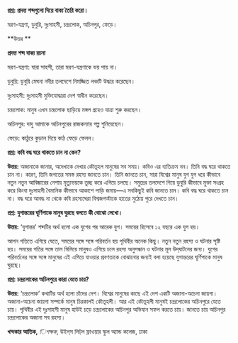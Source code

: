 **প্রশ্ন: প্রদত্ত শব্দগুলো দিয়ে বাক্য তৈরি করো।**

মরণ-যন্ত্রণা, ডুবুরি, দুঃসাহসী, চন্দ্রলোক, অচিনপুর, ফেড়ে।

**উত্তর **

**প্রদত্ত শব্দ বাক্য রচনা**

মরণ-যন্ত্রণা: যারা সাহসী, তারা মরণ-যন্ত্রণাকে ভয় পায় না।

ডুবুরি: ডুবুরি মেঘনা নদীর তলদেশে নিমজ্জিত লঞ্চটি উদ্ধার করেছেন।

দুঃসাহসী: দুঃসাহসী মুক্তিযোদ্ধারা দেশ স্বাধীন করেছেন।

চন্দ্রলোক: মানুষ এখন চন্দ্রলোক ছাড়িয়ে মঙ্গল গ্রহেও যাত্রা শুরু করছেন।

অচিনপুর: দাদু আমাকে অচিনপুরের রাজকন্যার গল্প শুনিয়েছেন।

ফেড়ে: কাঠুরে কুড়াল দিয়ে কাঠ ফেড়ে ফেলল।

**প্রশ্ন: কবি বদ্ধ ঘরে থাকতে চান না কেন?**

**উত্তর:** অজানাকে জানার, অদেখাকে দেখার কৌতূহল মানুষের সব সময়। কবিও এর ব্যতিক্রম নন। তিনি বদ্ধ ঘরে থাকতে চান না। কারণ, তিনি জগতের সমস্ত রহস্য জানতে চান। তিনি জানতে চান, সারা বিশ্বের মানুষ যুগ যুগ ধরে কীভাবে নতুন নতুন আবিষ্কারের নেশায় মৃত্যুভয়কে তুচ্ছ করে এগিয়ে চলছে। সমুদ্রের তলদেশে গিয়ে ডুবুরি কীভাবে মুক্তা সংগ্রহ করে কিংবা দুঃসাহসী বৈমানিক কীভাবে আকাশে পাড়ি জমায়—এ সবকিছুই কবি জানতে চান। কবি বদ্ধ ঘরে থাকতে চান না। বদ্ধ ঘরে আবদ্ধ না থেকে কবি রহস্যঘেরা বিশ্বজগত্টাকে হাতের মুঠোয় পুরে দেখতে চান।

**প্রশ্ন: যুগান্তরের ঘূর্ণিপাকে মানুষ ঘুরছে বলতে কী বোঝো লেখো।**

**উত্তর:** ‘যুগান্তর’ শব্দটির অর্থ হলো এক যুগের পর আরেক যুগ। সময়ের হিসেবে ১২ বছরে এক যুগ হয়।

আপন গতিতে এগিয়ে যেতে, সময়ের সঙ্গে সঙ্গে পরিবর্তন হয় পৃথিবীর অনেক কিছু। নতুন নতুন রহস্য ও ঘটনার সৃষ্টি হয়। সময়ের গতির সঙ্গে তাল মিলিয়ে মানুষও এগিয়ে চলে রহস্য অনুসন্ধান ও ঘটনার মূল উদ্​ঘাটনের জন্য। যুগের পরিবর্তনের সঙ্গে সঙ্গে মানুষের এই এগিয়ে যাওয়ার প্রবণতাকে বোঝানোর জন্যই বলা হয়েছে যুগান্তরের ঘূর্ণিপাকে মানুষ ঘুরছে।

**প্রশ্ন: চন্দ্রলোকের অচিনপুরে কারা যেতে চায়?**

**উত্তর:** ‘চন্দ্রলোক’ কথাটির অর্থ হলো চাঁদের দেশ। বিশ্বের মানুষের কাছে এই দেশ একটি অজানা-অচেনা জায়গা। অজানা-অচেনা জায়গা সম্পর্কে মানুষ চিরকালই কৌতূহলী। আর এই কৌতূহলী মানুষই চন্দ্রলোকের অচিনপুরে যেতে চায়। পৃথিবীর এই দুঃসাহসী মানুষ হাউই চড়ে চন্দ্রলোকের অচিনপুর অভিযান সফল করতে চায়। জানতে চায় অচিনপুর চন্দ্রলোকের অজানা সব রহস্য।

**খন্দকার আতিক,** *িশক্ষক*, উইল্​স লিট্​ল ফ্লাওয়ার স্কুল অ্যান্ড কলেজ, ঢাকা
